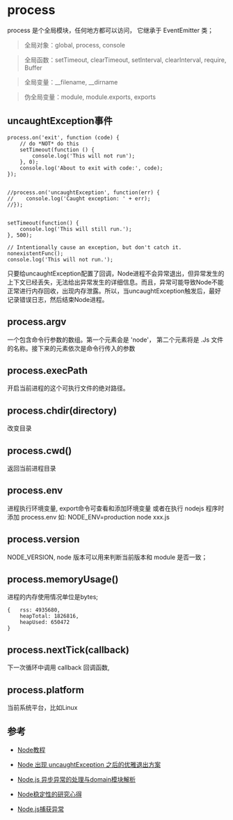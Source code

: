
# process

process 是个全局模块，任何地方都可以访问， 它继承于 EventEmitter 类；

>全局对象：global, process, console

>全局函数：setTimeout, clearTimeout, setInterval, clearInterval, require, Buffer

>全局变量：__filename, __dirname

>伪全局变量：module, module.exports, exports

## uncaughtException事件

    process.on('exit', function (code) {
        // do *NOT* do this
        setTimeout(function () {
            console.log('This will not run');
        }, 0);
        console.log('About to exit with code:', code);
    });


    //process.on('uncaughtException', function(err) {
    //    console.log('Caught exception: ' + err);
    //});


    setTimeout(function() {
        console.log('This will still run.');
    }, 500);

    // Intentionally cause an exception, but don't catch it.
    nonexistentFunc();
    console.log('This will not run.');

只要给uncaughtException配置了回调，Node进程不会异常退出，但异常发生的上下文已经丢失，无法给出异常发生的详细信息。而且，异常可能导致Node不能正常进行内存回收，出现内存泄露。所以，当uncaughtException触发后，最好记录错误日志，然后结束Node进程。


## process.argv

一个包含命令行参数的数组。第一个元素会是 'node'， 第二个元素将是 .Js 文件的名称。接下来的元素依次是命令行传入的参数

## process.execPath

开启当前进程的这个可执行文件的绝对路径。

## process.chdir(directory)

改变目录

## process.cwd()

返回当前进程目录

## process.env

进程执行环境变量, export命令可查看和添加环境变量 或者在执行 nodejs 程序时添加 process.env 如: NODE_ENV=production node xxx.js

## process.version

NODE_VERSION, node 版本可以用来判断当前版本和 module 是否一致；

## process.memoryUsage()

进程的内存使用情况单位是bytes;

    {   rss: 4935680,
        heapTotal: 1826816,
        heapUsed: 650472
    }

## process.nextTick(callback)

下一次循环中调用 callback 回调函数,

## process.platform

当前系统平台，比如Linux





## 参考

- [Node教程](http://javascript.ruanyifeng.com/nodejs/basic.html#toc11)

- [Node 出现 uncaughtException 之后的优雅退出方案](http://www.infoq.com/cn/articles/quit-scheme-of-node-uncaughtexception-emergence/)

- [Node.js 异步异常的处理与domain模块解析](https://cnodejs.org/topic/516b64596d38277306407936)

- [Node稳定性的研究心得](http://satans17.github.io/2014/05/04/node%E7%A8%B3%E5%AE%9A%E6%80%A7%E7%9A%84%E7%A0%94%E7%A9%B6%E5%BF%83%E5%BE%97/)

- [Node.js捕获异常](http://www.alloyteam.com/2013/12/node-js-series-exception-caught/)

